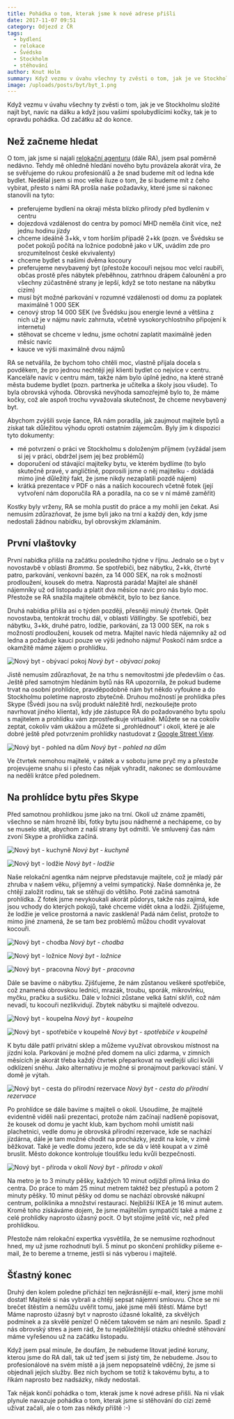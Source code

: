 ```yaml
---
title: Pohádka o tom, kterak jsme k nové adrese přišli
date: 2017-11-07 09:51
category: Odjezd z ČR
tags:
  - bydlení
  - relokace
  - Švédsko
  - Stockholm
  - stěhování
author: Knut Holm
summary: Když vezmu v úvahu všechny ty zvěsti o tom, jak je ve Stockholmu složité najít byt, navíc na dálku a když jsou vašimi spolubydlícími kočky, tak je to opravdu pohádka. Od začátku až do konce.
image: /uploads/posts/byt/byt_1.png
---
```


Když vezmu v úvahu všechny ty zvěsti o tom, jak je ve Stockholmu složité najít byt, navíc na dálku a když jsou vašimi spolubydlícími kočky, tak je to opravdu pohádka. Od začátku až do konce.

## Než začneme hledat

O tom, jak jsme si najali [relokační agenturu](/blog/jednu-relokaci-prosim) (dále RA), jsem psal poměrně nedávno. Tehdy mě ohledně hledání nového bytu provázela akorát víra, že se svěřujeme do rukou profesionálů a že snad budeme mít od ledna kde bydlet. Nedělal jsem si moc velké iluze o tom, že si budeme mít z čeho vybírat, přesto s námi RA prošla naše požadavky, které jsme si nakonec stanovili na tyto:

* preferujeme bydlení na okraji města blízko přírody před bydlením v centru
* dojezdová vzdálenost do centra by pomocí MHD neměla činit více, než jednu hodinu jízdy
* chceme ideálně 3+kk, v tom horším případě 2+kk (pozn. ve Švédsku se počet pokojů počítá na ložnice podobně jako v UK, uvádím zde pro srozumitelnost české ekvivalenty)
* chceme bydlet s našimi dvěma kocoury
* preferujeme nevybavený byt (přestože kocouři nejsou moc velcí raubíři, občas prostě přes nábytek přeběhnou, zatrhnou drápem čalounění a pro všechny zúčastněné strany je lepší, když se toto nestane na nábytku cizím)
* musí být možné parkování v rozumné vzdálenosti od domu za poplatek maximálně 1 000 SEK
* cenový strop 14 000 SEK (ve Švédsku jsou energie levné a většina z nich už je v nájmu navíc zahrnuta, včetně vysokorychlostního připojení k internetu)
* stěhovat se chceme v lednu, jsme ochotní zaplatit maximálně jeden měsíc navíc
* kauce ve výši maximálně dvou nájmů

RA se netvářila, že bychom toho chtěli moc, vlastně přijala docela s povděkem, že pro jednou nechtějí její klienti bydlet co nejvíce v centru. Kanceláře navíc v centru mám, takže nám bylo úplně jedno, na které straně města budeme bydlet (pozn. partnerka je učitelka a školy jsou všude). To byla obrovská výhoda. Obrovská nevýhoda samozřejmě bylo to, že máme kočky, což ale aspoň trochu vyvažovala skutečnost, že chceme nevybavený byt.

Abychom zvýšili svoje šance, RA nám poradila, jak zaujmout majitele bytů a získat tak důležitou výhodu oproti ostatním zájemcům. Byly jim k dispozici tyto dokumenty:

* mé potvrzení o práci ve Stockholmu s doloženým příjmem (vyžádal jsem si jej v práci, obdržel jsem jej bez problémů)
* doporučení od stávající majitelky bytu, ve kterém bydlíme (to bylo skutečně pravé, v angličtině, poprosili jsme o něj majitelku - dokládá mimo jiné důležitý fakt, že jsme nikdy nezaplatili pozdě nájem)
* krátká prezentace v PDF o nás a našich kocourech včetně fotek (její vytvoření nám doporučila RA a poradila, na co se v ní mámě zaměřit)

Kostky byly vrženy, RA se mohla pustit do práce a my mohli jen čekat. Asi nemusím zdůrazňovat, že jsme byli jako na trní a každý den, kdy jsme nedostali žádnou nabídku, byl obrovským zklamáním.

## První vlaštovky

První nabídka přišla na začátku posledního týdne v říjnu. Jednalo se o byt v novostavbě v oblasti _Bromma_. Se spotřebiči, bez nábytku, 2+kk, čtvrté patro, parkování, venkovní bazén, za 14 000 SEK, na rok s možností prodloužení, kousek do metra. Naprostá paráda! Majitel ale sháněl nájemníky už od listopadu a platit dva měsíce navíc pro nás bylo moc. Přestože se RA snažila majitele obměkčit, bylo to bez šance.

Druhá nabídka přišla asi o týden později, přesněji minulý čtvrtek. Opět novostavba, tentokrát trochu dál, v oblasti _Vällingby_. Se spotřebiči, bez nábytku, 3+kk, druhé patro, lodžie, parkování, za 13 000 SEK, na rok s možností prodloužení, kousek od metra. Majitel navíc hledá nájemníky až od ledna a požaduje kauci pouze ve výši jednoho nájmu! Poskočí nám srdce a okamžitě máme zájem o prohlídku. 

![Nový byt - obývací pokoj](/uploads/posts/byt/byt_1.png)
*Nový byt - obývací pokoj*

Jistě nemusím zdůrazňovat, že na trhu s nemovitostmi jde především o čas. Ještě před samotným hledáním bytů nás RA upozornila, že pokud budeme trvat na osobní prohlídce, pravděpodobně nám byt někdo vyfoukne a do Stockholmu poletíme naprosto zbytečně. Druhou možností je prohlídka přes Skype (Švédi jsou na svůj produkt náležitě hrdí, nezkoušejte proto navrhovat jiného klienta), kdy jde zástupce RA do požadovaného bytu spolu s majitelem a prohlídku vám zprostředkuje virtuálně. Můžete se na cokoliv zeptat, cokoliv vám ukážou a můžete si „prohlédnout“ i okolí, které je ale dobré ještě před potvrzením prohlídky nastudovat z [Google Street View](https://cs.wikipedia.org/wiki/Google_Street_View).

![Nový byt - pohled na dům](/uploads/posts/byt/byt_9.png)
*Nový byt - pohled na dům*
   
Ve čtvrtek nemohou majitelé, v pátek a v sobotu jsme pryč my a přestože projevujeme snahu si i přesto čas nějak vyhradit, nakonec se domlouváme na neděli krátce před polednem.

## Na prohlídce bytu přes Skype
Před samotnou prohlídkou jsme jako na trní. Okolí už známe zpaměti, všechno se nám hrozně líbí, fotky bytu jsou nádherné a nechápeme, co by se muselo stát, abychom z naší strany byt odmítli. Ve smluvený čas nám zvoní Skype a prohlídka začíná.

![Nový byt - kuchyně](/uploads/posts/byt/byt_2.png)
*Nový byt - kuchyně*

![Nový byt - lodžie](/uploads/posts/byt/byt_3.png)
*Nový byt - lodžie*

Naše relokační agentka nám nejprve představuje majitele, což je mladý pár zhruba v našem věku, příjemný a velmi sympatický. Naše domněnka je, že chtějí založit rodinu, tak se stěhují do většího. Poté začíná samotná prohlídka. Z fotek jsme nevykoukali akorát půdorys, takže nás zajímá, kde jsou vchody do kterých pokojů, také chceme vidět okna a lodžii. Zjišťujeme, že lodžie je velice prostorná a navíc zasklená! Padá nám čelist, protože to mimo jiné znamená, že se tam bez problémů můžou chodit vyvalovat kocouři.  

![Nový byt - chodba](/uploads/posts/byt/byt_4.png)
*Nový byt - chodba*

![Nový byt - ložnice](/uploads/posts/byt/byt_5.png)
*Nový byt - ložnice*

![Nový byt - pracovna](/uploads/posts/byt/byt_6.png)
*Nový byt - pracovna*

Dále se bavíme o nábytku. Zjišťujeme, že nám zůstanou veškeré spotřebiče, což znamená obrovskou lednici, mrazák, troubu, sporák, mikrovlnku, myčku, pračku a sušičku. Dále v ložnici zůstane velká šatní skříň, což nám nevadí, tu kocouři nezlikvidují. Zbytek nábytku si majitelé odvezou.  

![Nový byt - koupelna](/uploads/posts/byt/byt_7.png)
*Nový byt - koupelna*

![Nový byt - spotřebiče v koupelně](/uploads/posts/byt/byt_8.png)
*Nový byt - spotřebiče v koupelně*

K bytu dále patří privátní sklep a můžeme využívat obrovskou místnost na jízdní kola. Parkování je možné před domem na ulici zdarma, v zimních měsících je akorát třeba každý čtvrtek přeparkovat na vedlejší ulici kvůli odklízení sněhu. Jako alternativu je možné si pronajmout parkovací stání. V domě je výtah.

![Nový byt - cesta do přírodní rezervace](/uploads/posts/byt/byt_10.png)
*Nový byt - cesta do přírodní rezervace*

Po prohlídce se dále bavíme s majiteli o okolí. Usoudíme, že majitelé evidentně viděli naši prezentaci, protože nám začínají nadšeně popisovat, že kousek od domu je yacht klub, kam bychom mohli umístit naši plachetnici, vedle domu je obrovská přírodní rezervace, kde se nachází jízdárna, dále je tam možné chodit na procházky, jezdit na kole, v zimě běžkovat. Také je vedle domu jezero, kde se dá v létě koupat a v zimě bruslit. Město dokonce kontroluje tloušťku ledu kvůli bezpečnosti.  

![Nový byt - příroda v okolí](/uploads/posts/byt/byt_11.png)
*Nový byt - příroda v okolí*

Na metro je to 3 minuty pěšky, každých 10 minut odjíždí přímá linka do centra. Do práce to mám 25 minut metrem taktéž bez přestupů a potom 2 minuty pěšky. 10 minut pěšky od domu se nachází obrovské nákupní centrum, poliklinika a množství restaurací. Nejbližší IKEA je 16 minut autem.  
Kromě toho získáváme dojem, že jsme majitelům sympatičtí také a máme z celé prohlídky naprosto úžasný pocit. O byt stojíme ještě víc, než před prohlídkou.

Přestože nám relokační expertka vysvětlila, že se nemusíme rozhodnout hned, my už jsme rozhodnutí byli. 5 minut po skončení prohlídky píšeme e-mail, že to bereme a trneme, jestli si nás vyberou i majitelé.

## Šťastný konec
Druhý den kolem poledne přichází ten nejkrásnější e-mail, který jsme mohli dostat! Majitelé si nás vybrali a chtějí sepsat nájemní smlouvu. Chce se mi brečet štěstím a nemůžu uvěřit tomu, jaké jsme měli štěstí. Máme byt! Máme naprosto úžasný byt v naprosto úžasné lokalitě, za skvělých podmínek a za skvělé peníze! O něčem takovém se nám ani nesnilo. Spadl z nás obrovský stres a jsem rád, že tu nejdůležitější otázku ohledně stěhování máme vyřešenou už na začátku listopadu.

Když jsem psal minule, že doufám, že nebudeme litovat jediné koruny, kterou jsme do RA dali, tak už teď jsem si jistý tím, že nebudeme. Jsou to profesionálové na svém místě a já jsem nepopsatelně vděčný, že jsme si objednali jejich služby. Bez nich bychom se totiž k takovému bytu, a to říkám naprosto bez nadsázky, nikdy nedostali. 

Tak nějak končí pohádka o tom, kterak jsme k nové adrese přišli. Na ni však plynule navazuje pohádka o tom, kterak jsme si stěhování do cizí země užívat začali, ale o tom zas někdy příště :-) 

